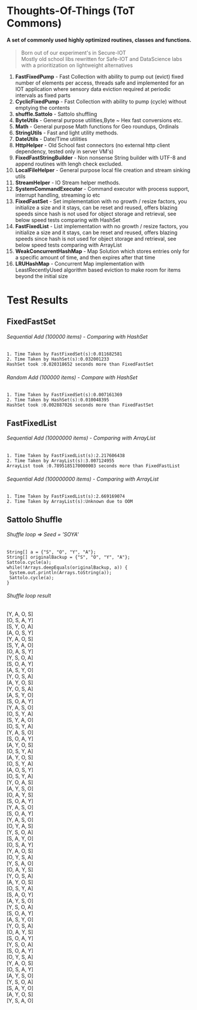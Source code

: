 Thoughts-Of-Things (ToT Commons)
===================
#### A set of commonly used highly optimized routines, classes and functions.
> Born out of our experiment's in Secure-IOT  
> Mostly old school libs rewritten for Safe-IOT and DataScience labs with a prioritization on lightweight alternatives

1. **FastFixedPump** - Fast Collection with ability to pump out (evict) fixed number of elements per access, threads safe and implemented for an IOT application where sensory data eviction required at periodic intervals as fixed parts
2. **CyclicFixedPump** - Fast Collection with ability to pump (cycle) without emptying the contents
3. **shuffle.Sattolo** - Sattolo shuffling
4. **ByteUtils** - General purpose utilities,Byte ~ Hex fast conversions etc.
5. **Math** - General purpose Math functions for Geo roundups, Ordinals
6. **StringUtils** - Fast and light utility methods.
7. **DateUtils** - Date/Time utilities
8. **HttpHelper** - Old School fast connectors (no external http client dependency, tested only in server VM's)
9. **FixedFastStringBuilder** - Non nonsense String builder with UTF-8 and append routines with lengh check excluded.
10. **LocalFileHelper** - General purpose local file creation and stream sinking utils
11. **StreamHelper** - IO Stream helper methods.
12. **SystemCommandExecutor** - Command executor with process support, interrupt handling, streaming io etc
13. **FixedFastSet** - Set implementation with no growth / resize factors, you initialize a size and it stays, can be reset and reused, offers blazing speeds since hash is not used for object storage and retrieval, see below speed tests comparing with HashSet
14. **FastFixedList** - List implementation with no growth / resize factors, you initialize a size and it stays, can be reset and reused, offers blazing speeds since hash is not used for object storage and retrieval, see below speed tests comparing with ArrayList
15. **WeakConcurrentHashMap** - Map Solution which stores entries only for a specific amount of time, and then expires after that time
16. **LRUHashMap** - Concurrent Map implementation with LeastRecentlyUsed algorithm based eviction to make room for items beyond the initial size

Test Results
=====
FixedFastSet
------------
###### Sequential Add (100000 items) - Comparing with HashSet ######
    1. Time Taken by FastFixedSet(s):0.011682581
    2. Time Taken by HashSet(s):0.032001233
    HashSet took :0.020318652 seconds more than FixedFastSet
###### Random Add (100000 items) - Compare with HashSet #######
    1. Time Taken by FastFixedSet(s):0.007161369
    2. Time Taken by HashSet(s):0.010048395
    HashSet took :0.002887026 seconds more than FixedFastSet

FastFixedList
------------
###### Sequential Add (10000000 items) - Comparing with ArrayList ######
    1. Time Taken by FastFixedList(s):2.217606438
    2. Time Taken by ArrayList(s):3.007124955
    ArrayList took :0.7895185170000003 seconds more than FixedFastList
    
###### Sequential Add (100000000 items) - Comparing with ArrayList ######
    1. Time Taken by FastFixedList(s):2.669169074
    2. Time Taken by ArrayList(s):Unknown due to OOM
    
Sattolo Shuffle
------------
###### Shuffle loop => Seed = 'SOYA'
    String[] a = {"S", "O", "Y", "A"};  
    String[] originalBackup = {"S", "O", "Y", "A"};  
    Sattolo.cycle(a);  
    while(!Arrays.deepEquals(originalBackup, a)) {
     System.out.println(Arrays.toString(a));  
     Sattolo.cycle(a);  
    }  
###### Shuffle loop result
[Y, A, O, S]  
[O, S, A, Y]   
[S, Y, O, A]  
[A, O, S, Y]  
[Y, A, O, S]  
[S, Y, A, O]  
[O, A, S, Y]  
[Y, S, O, A]  
[S, O, A, Y]  
[A, S, Y, O]  
[Y, O, S, A]  
[A, Y, O, S]  
[Y, O, S, A]  
[A, S, Y, O]  
[S, O, A, Y]  
[Y, A, S, O]  
[O, S, Y, A]  
[S, Y, A, O]  
[O, S, Y, A]  
[Y, A, S, O]  
[S, O, A, Y]  
[A, Y, O, S]  
[O, S, Y, A]  
[A, Y, O, S]  
[O, S, Y, A]  
[A, O, S, Y]  
[O, S, Y, A]  
[Y, O, A, S]  
[A, Y, S, O]  
[O, A, Y, S]  
[S, O, A, Y]  
[Y, A, S, O]  
[S, O, A, Y]  
[Y, A, S, O]  
[O, Y, A, S]  
[Y, S, O, A]  
[S, A, Y, O]   
[O, S, A, Y]  
[Y, A, O, S]   
[O, Y, S, A]  
[Y, S, A, O]  
[O, A, Y, S]  
[Y, O, S, A]  
[A, Y, O, S]  
[O, S, Y, A]  
[S, A, O, Y]  
[A, Y, S, O]  
[Y, S, O, A]  
[S, O, A, Y]  
[A, S, Y, O]  
[Y, O, S, A]  
[O, A, Y, S]  
[S, O, A, Y]  
[Y, S, O, A]  
[S, O, A, Y]  
[O, Y, S, A]  
[Y, A, O, S]  
[O, S, A, Y]  
[A, Y, S, O]  
[Y, S, O, A]  
[S, A, Y, O]  
[A, Y, O, S]  
[Y, S, A, O]  
